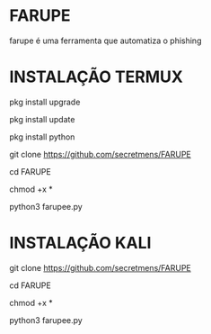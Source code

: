 # FARUPE
farupe é uma ferramenta que automatiza o phishing
# INSTALAÇÃO TERMUX
pkg install upgrade

pkg install update

pkg install python

git clone https://github.com/secretmens/FARUPE

cd FARUPE

chmod +x *

python3 farupee.py
# INSTALAÇÃO KALI
git clone https://github.com/secretmens/FARUPE

cd FARUPE

chmod +x *

python3 farupee.py
